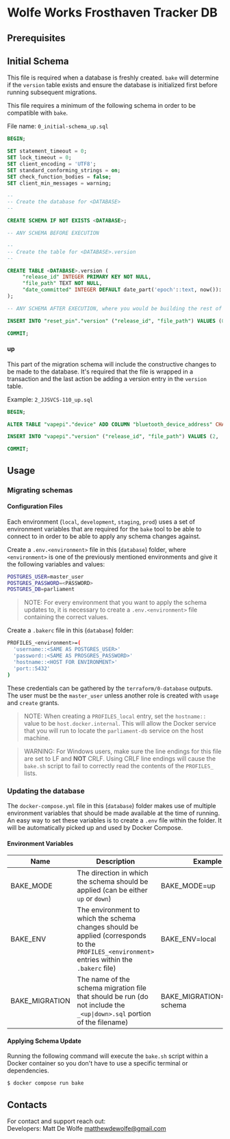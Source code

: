 # Wolfe Works Frosthaven Tracker DB

## Prerequisites

## Initial Schema

This file is required when a database is freshly created. `bake` will determine if the `version` table exists and ensure
the database is initialized first before running subsequent migrations.

This file requires a minimum of the following schema in order to be compatible with `bake`.

File name: `0_initial-schema_up.sql`

```sql
BEGIN;

SET statement_timeout = 0;
SET lock_timeout = 0;
SET client_encoding = 'UTF8';
SET standard_conforming_strings = on;
SET check_function_bodies = false;
SET client_min_messages = warning;

--
-- Create the database for <DATABASE>
--

CREATE SCHEMA IF NOT EXISTS <DATABASE>;

-- ANY SCHEMA BEFORE EXECUTION

--
-- Create the table for <DATABASE>.version
--

CREATE TABLE <DATABASE>.version (
	 "release_id" INTEGER PRIMARY KEY NOT NULL,
	 "file_path" TEXT NOT NULL,
	 "date_committed" INTEGER DEFAULT date_part('epoch'::text, now())::integer NOT NULL
);

-- ANY SCHEMA AFTER EXECUTION, where you would be building the rest of your tables

INSERT INTO "reset_pin"."version" ("release_id", "file_path") VALUES (0, '0_initial-schema');

COMMIT;
```

#### up

This part of the migration schema will include the constructive changes to be made to the database. It's required that
the file is wrapped in a transaction and the last action be adding a version entry in the `version` table.

Example: `2_JJSVCS-110_up.sql`

```sql
BEGIN;

ALTER TABLE "vapepi"."device" ADD COLUMN "bluetooth_device_address" CHARACTER VARYING(32);

INSERT INTO "vapepi"."version" ("release_id", "file_path") VALUES (2, '2_JJSVCS-110');

COMMIT;
```

## Usage

### Migrating schemas

#### Configuration Files

Each environment (`local`, `development`, `staging`, `prod`) uses a set of environment variables that are required for the `bake` tool to be able to
connect to in order to be able to apply any schema changes against.

Create a `.env.<environment>` file in this (`database`) folder, where `<environment>` is one of the previously mentioned environments and give it the
following variables and values:

```bash
POSTGRES_USER=master_user
POSTGRES_PASSWORD=<PASSWORD>
POSTGRES_DB=parliament
```

> NOTE: For every environment that you want to apply the schema updates to, it is necessary to create a `.env.<environment>` file containing the correct values.

Create a `.bakerc` file in this (`database`) folder:

```bash
PROFILES_<environment>=(
  'username::<SAME AS POSTGRES_USER>'
  'password::<SAME AS PROSGRES_PASSWORD>'
  'hostname::<HOST FOR ENVIRONMENT>'
  'port::5432'
)
```

These credentials can be gathered by the `terraform/0-database` outputs. The user must be the `master_user` unless another
role is created with `usage` and `create` grants.

> NOTE: When creating a `PROFILES_local` entry, set the `hostname::` value to be `host.docker.internal`. This will allow the Docker service that you will run to locate the `parliament-db` service on the host machine.

> WARNING: For Windows users, make sure the line endings for this file are set to LF and **NOT** CRLF.
> Using CRLF line endings will cause the `bake.sh` script to fail to correctly read the contents of the `PROFILES_` lists.

### Updating the database

The `docker-compose.yml` file in this (`database`) folder makes use of multiple environment variables that should be made available at the time of running. An easy way to set these variables is to create a `.env` file within the folder. It will be automatically picked up and used by Docker Compose.

#### Environment Variables

| Name | Description | Example |
| ---- | ----------- | ------- |
| BAKE_MODE | The direction in which the schema should be applied (can be either `up` or `down`) | BAKE_MODE=up |
| BAKE_ENV | The environment to which the schema changes should be applied (corresponds to the `PROFILES_<environment>` entries within the `.bakerc` file) | BAKE_ENV=local |
| BAKE_MIGRATION | The name of the schema migration file that should be run (do not include the `_<up\|down>.sql` portion of the filename) | BAKE_MIGRATION=0_initial-schema |

#### Applying Schema Update

Running the following command will execute the `bake.sh` script within a Docker container so you don't have to use a specific terminal or dependencies.

```bash
$ docker compose run bake
```

## Contacts

For contact and support reach out:  
Developers: Matt De Wolfe <matthewdewolfe@gmail.com>
